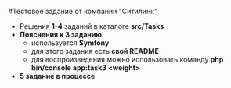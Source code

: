 #Тестовое задание от компании "Ситилинк"

* Решения **1-4** заданий в каталоге **src/Tasks**
* **Пояснения к 3 заданию**:
  * используется **Symfony**
  * для этого задания есть **свой README**
  * для воспроизведения можно использовать команду **php bin/console app:task3 \<weight>**
* **5 задание в процессе**

